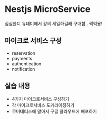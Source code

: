 # Nestjs MicroService

심심한디 유데미에서 강의 세일하길래 구매함.. 찍먹용!

## 마이크로 서비스 구성

- reservation
- payments
- authentication
- notification

## 실습 내용
- 4가지 마이크로서비스 구성하기
- 각 마이크로서비스 도커라이징하기
- 쿠버네티스에 말아서 구글 클라우드에 배포하기